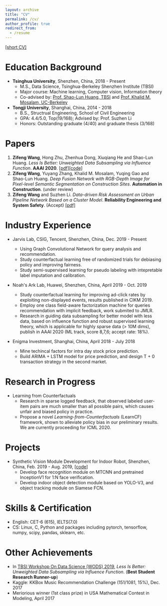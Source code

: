 ```yaml
---
layout: archive
title: "CV"
permalink: /cv/
author_profile: true
redirect_from:
  - /resume
---
```


[[short CV]](http://ryanwangzf.github.io/files/zifeng_cv_en.pdf)

Education Background
======
* **Tsinghua University**, Shenzhen, China, 2018 - Present
  * M.S., Data Science, Tsinghua-Berkeley Shenzhen Institute (TBSI)
  * Major course: Machine learning, Computer vision, Information theory
  * Co-advised by: [Prof. Shao-Lun Huang, TBSI](https://www.tbsi.edu.cn/en/index.php?s=/cms/181.html) and [Prof. Khalid M. Mosalam, UC-Berkeley](https://www.tbsi.edu.cn/en/index.php?s=/cms/182.html)
* **Tongji University**, Shanghai, China, 2014 - 2018
  * B.S., Structrual Engineering, School of Civil Engineering
  * GPA: 4.4/5.0, Top(19/168); Advised by: Prof. Suzhen Li
  * Honors: Outstanding graduate (4/40) and graduate thesis (3/168)

Papers
======
1. **Zifeng Wang**, Hong Zhu, Zhenhua Dong, Xiuqiang He and Shao-Lun Huang. *Less Is Better: Unweighted Data Subsampling via Influence Function*. **AAAI 2020**. [[pdf]](https://arxiv.org/abs/1912.01321)[[code]](https://github.com/RyanWangZf/Influence_Subsampling)
2. **Zifeng Wang**, Yuyang Zhang, Khalid M. Mosalam, Yuqing Gao and Shao-Lun Huang. *Deep Fusion Network with RGB-Depth Image for Pixel-level Semantic Segmentation on Construction Sites*. **Automation in Construction**. (under review)
3. **Zifeng Wang** and Suzhen Li. *Data-driven Risk Assessment on Urban Pipeline Network Based on a Cluster Model*. **Reliability Engineering and System Safety**. (Accept) [[pdf]](https://authors.elsevier.com/c/1aJu93OQ~fLcaW)

Industry Experience
======
* Jarvis Lab, CSIG, Tencent, Shenzhen, China, Dec. 2019 - Present
  * Using Graph Convolutional Network for query analysis and recommendation.
  * Study counterfactual learning free of randomized trials for debiasing policy and improving fairness.
  * Study semi-supervised learning for pseudo labeling with intepretable label imputation and calibration.

* Noah's Ark  Lab, Huawei, Shenzhen, China, April 2019 - Oct. 2019
  * Study counterfactual learning for improving ad-click rates by exploiting non-displayed events, results published in CIKM 2019.
  * Employ one class field-aware factorization machine for queries recommendation with implicit feedback, work submited to JMLR.
  * Research in guiding data subsampling for better model with less data, based on influence function and robust supervised learning theory, which is applicable for highly sparse data (> 10M dims), publish in AAAI 2020 (ML track, score 8,7,6; accept rate: 18%).

* Enigma Investment, Shanghai, China, April 2018 - July 2018
  * Mine techincal factors for intra day stock price prediction.
  * Build ARIMA + LSTM model for price prediction, and design T + 0 transaction strategy in the second market.

Research in Progress
======
* Learning from Counterfactuals
  * Research in sparse logged feedback, that observed labeled user-item pairs are much smaller than all possible pairs, which causes unfair and biased policy in practice.
  * Propose a novel *Learning-from-Counterfactuals* (LearnCF) framework, shown to alleviate policy bias in our preliminary results. We are currently proceeding for ICML 2020.

Projects
======
* Synthetic Vision Module Development for Indoor Robot, Shenzhen, China, Feb. 2019 - Aug. 2019, [[code]](https://github.com/RyanWangZf/Lab2cRobot-Beta/tree/zifeng)
  * Develop face recognition module on MTCNN and pretrained InceptionV1 for 1:N face verification.
  * Develop indoor object detection module based on YOLO-V3, and object tracking module on Siamese FCN.

Skills & Certification
======
* English: CET-6 (615), IELTS(7.0)
* CS: Linux, C, Python and packages including pytorch, tensorflow, numpy, scipy, pandas, sklearn, etc.

Other Achievements
======
* In [TBSI Workshop On Data Science (WODS) 2019](https://www.tbsi.edu.cn/wods/index.html), *Less Is Better: Unweighted Data Subsampling via Influence Function*. (**Best Student Research Runner-up**)
* Kaggle: KKBox Music Recommendation Challenge (151/1081, 15%), Dec. 2017
* Meriorious winner (1st class prize) in USA Mathematical Contest in Modeling, April 2017
